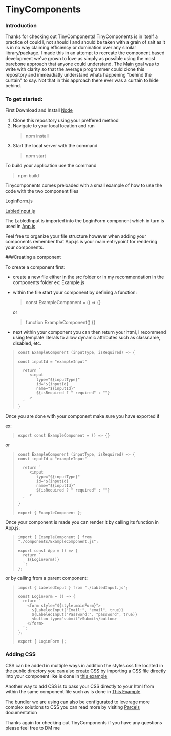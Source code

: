 # TinyComponents

### Introduction

Thanks for checking out TinyComponents! TinyComponents is in itself a practice of could 
I, not should I and should be taken with a grain of salt as it is in no way claiming 
efficiency or domination over any similar library/package. I made this in an attempt to 
recreate the component based development we've grown to love as simply as possible using the most
barebone approach that anyone could understand. The Main goal was to write with clarity so that the
average programmer could clone this repository and immeadiatly understand whats happening "behind the curtain"
to say. Not that in this approach there ever was a curtain to hide behind.

### To get started:

First Download and Install [Node](https://nodejs.org/en)

<ol>
  <li>Clone this repository using your preffered method</li>
  <li> Navigate to your local location and run <blockquote>npm install</blockquote> </li>
  <li>Start the local server with the command <blockquote>npm start</blockquote></li>
</ol>

To build your application use the command
> npm build

Tinycomponents comes preloaded with a small example of how to use the code with the two component files

[LoginForm.js](https://github.com/Quinten97/TinyComponents/blob/main/components/LoginForm.js)

[LabledInput.js](https://github.com/Quinten97/TinyComponents/blob/main/components/LabledInput.js)

The LabledInput is imported into the LoginForm component which in turn is used in [App.js](https://github.com/Quinten97/TinyComponents/blob/main/App.js)

Feel free to organize your file structure however when adding your components remember that App.js is your main entrypoint for rendering your components.

###Creating a component

To create a component first:

  * create a new file either in the src folder or in my recommendation in the components folder ex: Example.js
  * within the file start your component by defining a function:
     
    <blockquote>
      const ExampleComponent = () => {}
    </blockquote>
    
    or
    
    <blockquote>
      function ExampleComponent() {}
    </blockquote>
    
  * next within your component you can then return your html, I recommend using template literals to allow dynamic attributes such as classname, disabled, etc.
  
  <blockquote> 
  
    const ExampleComponent (inputType, isRequired) => {
    
    const inputId = "exampleInput"
    
      return `
         <input 
            type="${inputType}" 
            id="${inputId} 
            name="${inputId}"
            ${isRequired ? " required" : ""}
         >
      `
    }
  </blockquote>
  
  Once you are done with your component make sure you have exported it
  
  ex: 
  <blockquote> 
                                           
    export const ExampleComponent = () => {} 
  </blockquote>
  
  or
  
  <blockquote> 
                                           
    const ExampleComponent (inputType, isRequired) => {
    const inputId = "exampleInput"
    
      return `
         <input 
            type="${inputType}" 
            id="${inputId} 
            name="${inputId}"
            ${isRequired ? " required" : ""}
         >
      `
    }
    
    export { ExampleComponent };
  </blockquote>
  
  Once your component is made you can render it by calling its function in App.js:
  
  <blockquote>

    import { ExampleComponent } from "./components/ExampleComponent.js";

    export const App = () => {
      return `
        ${LoginForm()}
      `;
    };
  </blockquote>
  
  or by calling from a parent component: 
  
 <blockquote>
  
    import { LabeledInput } from "./LabledInput.js";

    const LoginForm = () => {
      return `
        <form style="${style.mainForm}">
          ${LabeledInput("Email:", "email", true)}
          ${LabeledInput("Password:", "password", true)}
          <button type="submit">Submit</button>
        </form>
      `;
    };

    export { LoginForm };
  </blockquote>
  
  ### Adding CSS
  
  CSS can be added in multiple ways in addition the styles.css file located in the public directory you can also create CSS by importing a CSS file directly into your component like is done in [this example](https://github.com/Quinten97/TinyComponents/blob/main/components/LabledInput.js)
  
  Another way to add CSS is to pass your CSS directly to your html from within the same component file such as is done in [This Example](https://github.com/Quinten97/TinyComponents/blob/main/components/LoginForm.js)
  
  The bundler we are using can also be configurated to leverage more complex solutions to CSS you can read more by visiting [Parcels](https://parceljs.org/languages/css/) documentation
  
Thanks again for checking out TinyComponents if you have any questions please feel free to DM me
